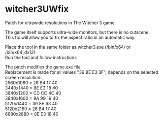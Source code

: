 # witcher3UWfix
Patch for ultrawide resolutions in The Witcher 3 game

The game itself supports ultra-wide monitors, but there is no cutscene.<br>
This fix will allow you to fix the aspect ratio in an automatic way.

Place the tool in the same folder as witcher3.exe (/bin/x64/ or /bin/x64_dx12)<br>
Run the tool and follow instructions

The patch modifies the game.exe file.<br>
Replacement is made for all values "39 8E E3 3F", depends on the selected screen resolution:<br>
2560x1080 = 26 B4 17 40<br>
3440x1440 = 8E E3 18 40<br>
3840x1200 = CD CC 4C 40<br>
3840x1600 = 9A 99 19 40<br>
5120x1440 = 39 8E 63 40<br>
5120x2160 = 26 B4 17 40<br>
6880x2880 = 8E E3 18 40<br>
